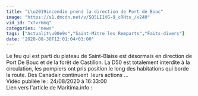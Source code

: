 ```yaml
---
title: "L\u2019incendie prend la direction de Port de Bouc"
image: "https://s1.dmcdn.net/v/SQ5LI1VG-9_cRHts_/x240"
vid_id: "x7vr6mq"
categories: "news"
tags: ["Actualit\u00e9s","Saint-Mitre les Remparts","Faits-divers"]
date: "2020-08-30T12:01:04+03:00"
---
```

Le feu qui est parti du plateau de Saint-Blaise est désormais en direction de Port De Bouc et de la forêt de Castillon. La D50 est totalement interdite à la circulation, les pompiers ont pris position le long des habitations qui borde la route. Des Canadair continuent  leurs actions ...  <br>Vidéo publiée le : 24/08/2020 à 16:33:00  <br>Lien vers l'article de Maritima.info :  <br>
